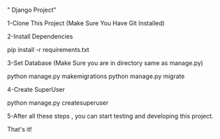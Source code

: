 " Django Project" 



1-Clone This Project (Make Sure You Have Git Installed)


2-Install Dependencies

pip install -r requirements.txt

3-Set Database (Make Sure you are in directory same as manage.py)

python manage.py makemigrations
python manage.py migrate

4-Create SuperUser

python manage.py createsuperuser

5-After all these steps , you can start testing and developing this project.

That's it!
